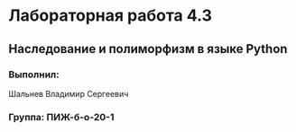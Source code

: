 # Лабораторная работа 4.3
## Наследование и полиморфизм в языке Python
### Выполнил:
Шальнев Владимир Сергеевич
### Группа: ПИЖ-б-о-20-1
